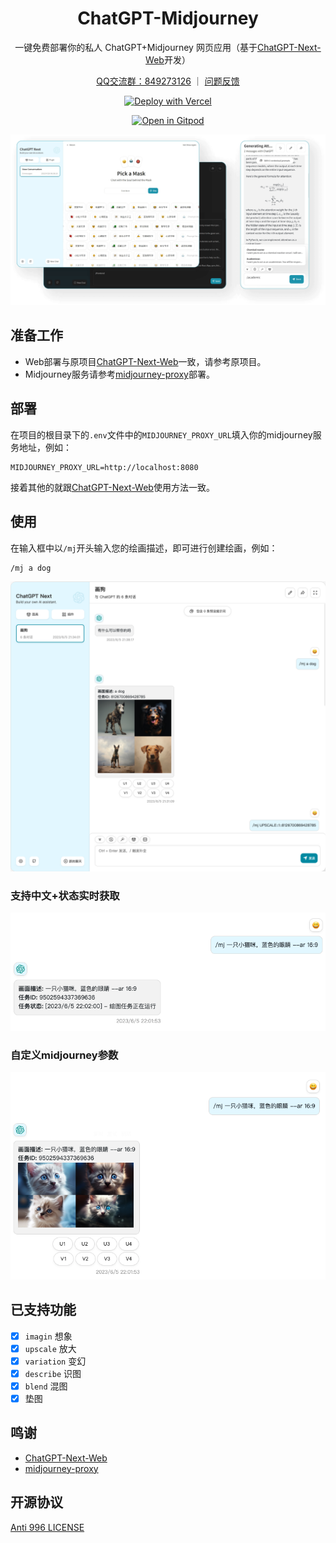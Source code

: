 <div align="center">

<h1 align="center">ChatGPT-Midjourney</h1>

一键免费部署你的私人 ChatGPT+Midjourney 网页应用（基于[ChatGPT-Next-Web](https://github.com/Yidadaa/ChatGPT-Next-Web)开发）

[QQ交流群：849273126](http://qm.qq.com/cgi-bin/qm/qr?_wv=1027&k=gAGpNxOKdRB3L_IiHWAfT4MUQzgBOor-&authKey=Ty8WQgZFub8W1EsG3LQE2B3xxRRBzD0Rj1rPyRVFdT6IqnJgGcpPZB5l8ZVJTB1n&noverify=0&group_code=849273126) ｜ [问题反馈](https://github.com/Licoy/ChatGPT-Midjourney/issues)

[![Deploy with Vercel](https://vercel.com/button)](https://vercel.com/new/clone?repository-url=https%3A%2F%2Fgithub.com%2FLicoy%2FChatGPT-Midjourney&env=OPENAI_API_KEY&env=MIDJOURNEY_PROXY_URL&env=CODE&project-name=chatgpt-midjourney&repository-name=ChatGPT-Midjourney)

[![Open in Gitpod](https://gitpod.io/button/open-in-gitpod.svg)](https://gitpod.io/#https://github.com/Licoy/ChatGPT-Midjourney)

![主界面](./docs/images/cover.png)

</div>

## 准备工作
- Web部署与原项目[ChatGPT-Next-Web](https://github.com/Yidadaa/ChatGPT-Next-Web)一致，请参考原项目。
- Midjourney服务请参考[midjourney-proxy](https://github.com/novicezk/midjourney-proxy)部署。

## 部署
在项目的根目录下的`.env`文件中的`MIDJOURNEY_PROXY_URL`填入你的midjourney服务地址，例如：
```
MIDJOURNEY_PROXY_URL=http://localhost:8080
```
接着其他的就跟[ChatGPT-Next-Web](https://github.com/Yidadaa/ChatGPT-Next-Web)使用方法一致。

## 使用
在输入框中以`/mj`开头输入您的绘画描述，即可进行创建绘画，例如：
```
/mj a dog
```
![mj-1](./docs/images/mj-1.png)
### 支持中文+状态实时获取
![mj-2](./docs/images/mj-2.png)
### 自定义midjourney参数
![mj-3](./docs/images/mj-3.png)

## 已支持功能
- [x] `imagin` 想象
- [x] `upscale` 放大
- [x] `variation` 变幻
- [x] `describe` 识图
- [x] `blend` 混图
- [x] 垫图

## 鸣谢
- [ChatGPT-Next-Web](https://github.com/Yidadaa/ChatGPT-Next-Web)
- [midjourney-proxy](https://github.com/novicezk/midjourney-proxy)

## 开源协议
[Anti 996 LICENSE](./LICENSE)
